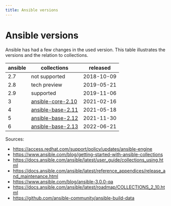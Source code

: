 ```yaml
---
title: Ansible versions
---
```


# Ansible versions

Ansible has had a few changes in the used version. This table illustrates the versions and the relation to collections.

|ansible|collections  |released  |
|-------|-------------|----------|
|2.7    |not supported|2018-10-09|
|2.8    |tech preview |2019-05-21|
|2.9    |supported    |2019-11-06|
|3      |[ansible-core-2.10](https://github.com/ansible-community/ansible-build-data/blob/main/3/ansible-3.0.0.deps)|2021-02-16|
|4      |[ansible-base-2.11](https://github.com/ansible-community/ansible-build-data/blob/main/4/ansible-4.0.0.deps)|2021-05-18|
|5      |[ansible-base-2.12](https://github.com/ansible-community/ansible-build-data/blob/main/5/ansible-5.0.0.deps)|2021-11-30|
|6      |[ansible-base-2.13](https://github.com/ansible-community/ansible-build-data/blob/main/6/ansible-6.0.0.deps)|2022-06-21|

Sources:
- https://access.redhat.com/support/policy/updates/ansible-engine
- https://www.ansible.com/blog/getting-started-with-ansible-collections
- https://docs.ansible.com/ansible/latest/user_guide/collections_using.html
- https://docs.ansible.com/ansible/latest/reference_appendices/release_and_maintenance.html
- https://www.ansible.com/blog/ansible-3.0.0-qa
- https://docs.ansible.com/ansible/latest/roadmap/COLLECTIONS_2_10.html
- https://github.com/ansible-community/ansible-build-data
